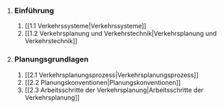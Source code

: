 1. ### Einführung
	1.   [[1.1 Verkehrssysteme|Verkehrssysteme]]
	2.  [[1.2 Verkehrsplanung und Verkehrstechnik|Verkehrsplanung und Verkehrstechnik]]

2. ### Planungsgrundlagen
	1. [[2.1 Verkehrsplanungsprozess|Verkehrsplanungsprozess]]
	2. [[2.2 Planungskonventionen|Planungskonventionen]]
	3. [[2.3 Arbeitsschritte der Verkehrsplanung|Arbeitsschritte der Verkehrsplanung]]

